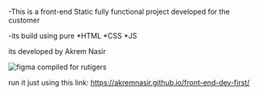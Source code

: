 -This is a front-end Static fully functional project developed for the customer 

-its build using pure 
       *HTML
       *CSS
       *JS
       
its developed by Akrem Nasir

![figma compiled for rutigers](https://github.com/user-attachments/assets/866fb295-074c-4589-9fb7-852904320633)


run it just using this link: https://akremnasir.github.io/front-end-dev-first/

